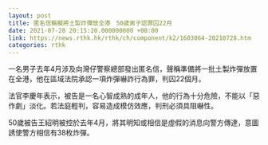```yaml
---
layout: post
title: 匿名信稱擬將土製炸彈放全港　50歲男子認罪囚22月
date: 2021-07-28 20:15:20.000000000 +08:00
link: https://news.rthk.hk/rthk/ch/component/k2/1603064-20210728.htm
categories: rthk
---
```


一名男子去年4月涉及向灣仔警察總部發出匿名信，聲稱準備將一批土製炸彈放置在全港，他在區域法院承認一項炸彈嚇詐行為罪，判囚22個月。

法官李慶年表示，被告是一名心智成熟的成年人，他的行為十分危險，不能以「惡作劇」淡化。若法庭輕判，容易造成模仿效應，判刑必須具阻嚇性。

50歲被告王紹明被控於去年4月，將其明知或相信是虛假的消息向警方傳達，意圖誘使警方相信有38枚炸彈。
